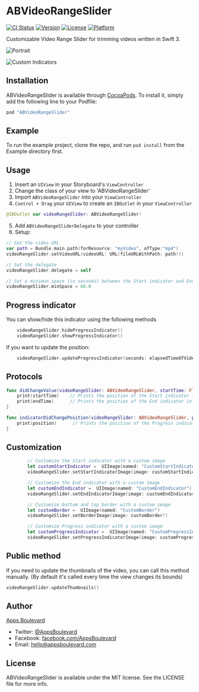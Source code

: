# ABVideoRangeSlider

[![CI Status](http://img.shields.io/travis/Oscar%20J.%20Irun/ABVideoRangeSlider.svg?style=flat)](https://travis-ci.org/Oscar%20J.%20Irun/ABVideoRangeSlider)
[![Version](https://img.shields.io/cocoapods/v/ABVideoRangeSlider.svg?style=flat)](http://cocoapods.org/pods/ABVideoRangeSlider)
[![License](https://img.shields.io/cocoapods/l/ABVideoRangeSlider.svg?style=flat)](http://cocoapods.org/pods/ABVideoRangeSlider)
[![Platform](https://img.shields.io/cocoapods/p/ABVideoRangeSlider.svg?style=flat)](http://cocoapods.org/pods/ABVideoRangeSlider)

Customizable Video Range Slider for trimming videos written in Swift 3.

![Portrait](https://raw.githubusercontent.com/AppsBoulevard/ABVideoRangeSlider/master/Screenshots/Portrait.png "Portrait")

![Custom Indicators](https://raw.githubusercontent.com/AppsBoulevard/ABVideoRangeSlider/master/Screenshots/CustomIndicators.png "Custom Indicators")

## Installation

ABVideoRangeSlider is available through [CocoaPods](http://cocoapods.org). To install
it, simply add the following line to your Podfile:

```ruby
pod "ABVideoRangeSlider"
```

## Example

To run the example project, clone the repo, and run `pod install` from the Example directory first.

## Usage
1. Insert an `UIView` in your Storyboard's `ViewController`
2. Change the class of your view to 'ABVideoRangeSlider'
3. Import `ABVideoRangeSlider` into your `ViewController`
4. `Control + Drag` your `UIView`  to create an `IBOutlet` in your `ViewController`
```Swift
@IBOutlet var videoRangeSlider: ABVideoRangeSlider!
```
5. Add `ABVideoRangeSliderDelegate` to your controller
6. Setup:
``` Swift
// Set the video URL
var path = Bundle.main.path(forResource: "myVideo", ofType:"mp4")
videoRangeSlider.setVideoURL(videoURL: URL(fileURLWithPath: path!))

// Set the delegate
videoRangeSlider.delegate = self

// Set a minimun space (in seconds) between the Start indicator and End indicator
videoRangeSlider.minSpace = 60.0
```

## Progress indicator

You can show/hide this indicator using the following methods

```Swift
    videoRangeSlider.hideProgressIndicator()
    videoRangeSlider.showProgressIndicator()
```
If you want to update the position:

```Swift
    videoRangeSlider.updateProgressIndicator(seconds: elapsedTimeOfVideo)
```

## Protocols

```Swift
func didChangeValue(videoRangeSlider: ABVideoRangeSlider, startTime: Float64, endTime: Float64) {
    print(startTime)    // Prints the position of the Start indicator in seconds
    print(endTime)      // Prints the position of the End indicator in seconds
}
```

```Swift
func indicatorDidChangePosition(videoRangeSlider: ABVideoRangeSlider, position: Float64) {
    print(position)      // Prints the position of the Progress indicator in seconds
}
```

## Customization

```Swift
        // Customize the Start indicator with a custom image
        let customStartIndicator =  UIImage(named: "CustomStartIndicator")
        videoRangeSlider.setStartIndicatorImage(image: customStartIndicator!)

        // Customize the End indicator with a custom image
        let customEndIndicator =  UIImage(named: "CustomEndIndicator")
        videoRangeSlider.setEndIndicatorImage(image: customEndIndicator!)

        // Customize bottom and top border with a custom image
        let customBorder =  UIImage(named: "CustomBorder")
        videoRangeSlider.setBorderImage(image: customBorder!)

        // Customize Progress indicator with a custom image
        let customProgressIndicator =  UIImage(named: "CustomProgressIndicator")
        videoRangeSlider.setProgressIndicatorImage(image: customProgressIndicator!)
```

## Public method
If you need to update the thumbnails of the video, you can call this method manually. (By default it's called every time the view changes its bounds)
```Swift
videoRangeSlider.updateThumbnails()
```
## Author
[Apps Boulevard](http://www.appsboulevard.com)

* Twitter: [@AppsBoulevard](twitter.com/AppsBoulevard)
* Facebook: [facebook.com/AppsBoulevard](facebook.com/AppsBoulevard)
* Email: hello@appsboulevard.com

## License

ABVideoRangeSlider is available under the MIT license. See the LICENSE file for more info.
